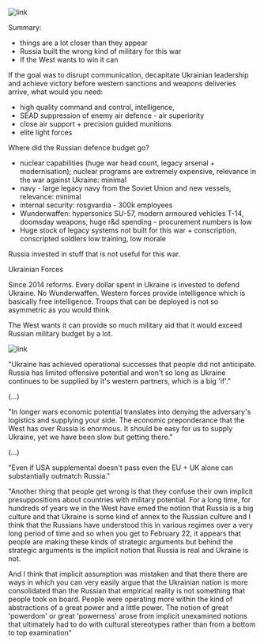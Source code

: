 ![link](https://www.youtube.com/watch?v=KJkmcNjh_bg&ab_channel=Perun)

Summary:

- things are a lot closer than they appear
- Russia built the wrong kind of military for this war
- If the West wants to win it can

If the goal was to disrupt communication, decapitate Ukrainian leadership and achieve victory before western sanctions and weapons deliveries arrive, what would you need:

- high quality command and control, intelligence,
- SEAD suppression of enemy air defence - air superiority
- close air support + precision guided munitions
- elite light forces

Where did the Russian defence budget go?

- nuclear capabilities (huge war head count, legacy arsenal + modernisation); nuclear programs are extremely expensive, relevance in the war against Ukraine: minimal
- navy - large legacy navy from the Soviet Union and new vessels, relevance: minimal
- internal security: rosgvardia - 300k employees
- Wunderwaffen: hypersonics SU-57, modern armoured vehicles T-14, doomsday weapons, huge r&d spending - procurement numbers is low
- Huge stock of legacy systems not built for this war + conscription, conscripted soldiers low training, low morale

Russia invested in stuff that is not useful for this war.

Ukrainian Forces

Since 2014 reforms. Every dollar spent in Ukraine is invested to defend Ukraine. No Wunderwaffen. Western forces provide intelligence which is basically free intelligence.
Troops that can be deployed is not so asymmetric as you would think.


The West wants it can provide so much military aid that it would exceed Russian military budget by a lot.



![link](https://www.youtube.com/watch?v=SuBNkA3-Ddw&t=619s&ab_channel=TheTelegraph)


"Ukraine has achieved operational successes that people did not anticipate. Russia has limited offensive potential and won't so long as Ukraine continues to be supplied by it's western partners, which is a big 'if'."

(...)

"In longer wars economic potential translates into denying the adversary's logistics and supplying your side. The economic preponderance that the West has over Russia is enormous. It should be easy for us to supply Ukraine, yet we have been slow but getting there."

(...)

"Even if USA supplemental doesn't pass even the EU + UK alone can substantially outmatch Russia."


"Another thing that people get wrong is that they confuse their own implicit presuppositions about countries with military potential. For a long time, for hundreds of years we in the West have emed the notion that Russia is a big culture and that Ukraine is some kind of annex to the Russian culture and I think that the Russians have understood this in various regimes over a very long period of time and so when you get to February 22, it appears that people are making these kinds of strategic arguments but behind the strategic arguments is the implicit notion that Russia is real and Ukraine is not. 

And I think that implicit assumption was mistaken and that there there are ways in which you can very easily argue that the Ukrainian nation is more consolidated than the Russian that empirical reality is not something that people took on board. People were operating more within the kind of abstractions of a great power and a little power. The notion of great 'powerdom' or great 'powerness' arose from implicit unexamined notions that ultimately had to do with cultural stereotypes rather than from a bottom to top examination" 
